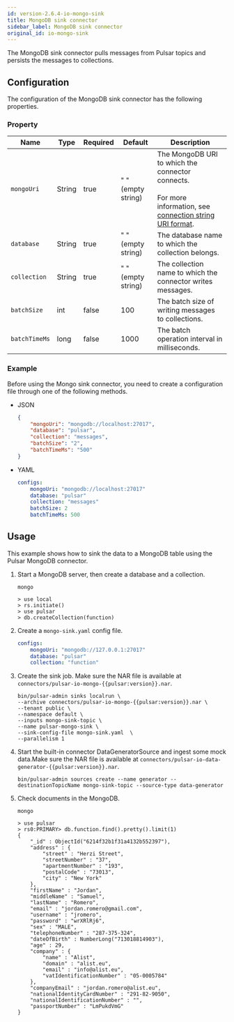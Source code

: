 ```yaml
---
id: version-2.6.4-io-mongo-sink
title: MongoDB sink connector
sidebar_label: MongoDB sink connector
original_id: io-mongo-sink
---
```


The MongoDB sink connector pulls messages from Pulsar topics 
and persists the messages to collections.

## Configuration

The configuration of the MongoDB sink connector has the following properties.

### Property

| Name | Type|Required | Default | Description 
|------|----------|----------|---------|-------------|
| `mongoUri` | String| true| " " (empty string) | The MongoDB URI to which the connector connects. <br><br>For more information, see [connection string URI format](https://docs.mongodb.com/manual/reference/connection-string/). |
| `database` | String| true| " " (empty string)| The database name to which the collection belongs. |
| `collection` | String| true| " " (empty string)| The collection name to which the connector writes messages. |
| `batchSize` | int|false|100 | The batch size of writing messages to collections. |
| `batchTimeMs` |long|false|1000| The batch operation interval in milliseconds. |


### Example

Before using the Mongo sink connector, you need to create a configuration file through one of the following methods.

* JSON
  
    ```json
    {
        "mongoUri": "mongodb://localhost:27017",
        "database": "pulsar",
        "collection": "messages",
        "batchSize": "2",
        "batchTimeMs": "500"
    }
    ```

* YAML
  
    ```yaml
    configs:
        mongoUri: "mongodb://localhost:27017"
        database: "pulsar"
        collection: "messages"
        batchSize: 2
        batchTimeMs: 500
    ```

## Usage

This example shows how to sink the data to a MongoDB table using the Pulsar MongoDB connector.

1. Start a MongoDB server, then create a database and a collection.

    ```shell
    mongo

    > use local
    > rs.initiate()
    > use pulsar
    > db.createCollection(function)
    ```

2. Create a `mongo-sink.yaml` config file.

    ```yaml
    configs:
        mongoUri: "mongodb://127.0.0.1:27017"
        database: "pulsar"
        collection: "function"
    ```

3. Create the sink job. Make sure the NAR file is available at `connectors/pulsar-io-mongo-{{pulsar:version}}.nar`.

    ```shell
    bin/pulsar-admin sinks localrun \
    --archive connectors/pulsar-io-mongo-{{pulsar:version}}.nar \
    --tenant public \
    --namespace default \
    --inputs mongo-sink-topic \
    --name pulsar-mongo-sink \
    --sink-config-file mongo-sink.yaml  \
    --parallelism 1

4. Start the built-in connector DataGeneratorSource and ingest some mock data.Make sure the NAR file is available at `connectors/pulsar-io-data-generator-{{pulsar:version}}.nar`.

    ```shell
    bin/pulsar-admin sources create --name generator --destinationTopicName mongo-sink-topic --source-type data-generator
    ```

5. Check documents in the MongoDB.

    ```shell
    mongo

    > use pulsar
    > rs0:PRIMARY> db.function.find().pretty().limit(1)
    {
        "_id" : ObjectId("6214f32b1f31a4132b552397"),
        "address" : {
            "street" : "Herzi Street",
            "streetNumber" : "37",
            "apartmentNumber" : "193",
            "postalCode" : "73013",
            "city" : "New York"
        },
        "firstName" : "Jordan",
        "middleName" : "Samuel",
        "lastName" : "Romero",
        "email" : "jordan.romero@gmail.com",
        "username" : "jromero",
        "password" : "wrXRlRj6",
        "sex" : "MALE",
        "telephoneNumber" : "287-375-324",
        "dateOfBirth" : NumberLong("713018814903"),
        "age" : 29,
        "company" : {
            "name" : "Alist",
            "domain" : "alist.eu",
            "email" : "info@alist.eu",
            "vatIdentificationNumber" : "05-0005784"
        },
        "companyEmail" : "jordan.romero@alist.eu",
        "nationalIdentityCardNumber" : "291-82-9050",
        "nationalIdentificationNumber" : "",
        "passportNumber" : "LmPukdVmG"
    }
    ``` 